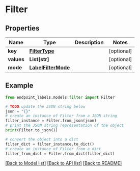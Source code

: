 # Filter


## Properties

Name | Type | Description | Notes
------------ | ------------- | ------------- | -------------
**key** | [**FilterType**](FilterType.md) |  | [optional] 
**values** | **List[str]** |  | [optional] 
**mode** | [**LabelFilterMode**](LabelFilterMode.md) |  | [optional] 

## Example

```python
from endpoint_labels.models.filter import Filter

# TODO update the JSON string below
json = "{}"
# create an instance of Filter from a JSON string
filter_instance = Filter.from_json(json)
# print the JSON string representation of the object
print(Filter.to_json())

# convert the object into a dict
filter_dict = filter_instance.to_dict()
# create an instance of Filter from a dict
filter_from_dict = Filter.from_dict(filter_dict)
```
[[Back to Model list]](../README.md#documentation-for-models) [[Back to API list]](../README.md#documentation-for-api-endpoints) [[Back to README]](../README.md)


